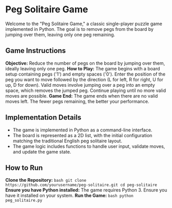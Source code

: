 # Peg Solitaire Game

Welcome to the "Peg Solitaire Game," a classic single-player puzzle game implemented in Python. The goal is to remove pegs from the board by jumping over them, leaving only one peg remaining.

## Game Instructions
**Objective:** Reduce the number of pegs on the board by jumping over them, ideally leaving only one peg. 
**How to Play:**
The game begins with a board setup containing pegs ('1') and empty spaces ('0'). 
Enter the position of the peg you want to move followed by the direction (L for left, R for right, U for up, D for down). 
Valid moves involve jumping over a peg into an empty space, which removes the jumped peg. 
Continue playing until no more valid moves are possible. 
**Game End:** The game ends when there are no valid moves left. The fewer pegs remaining, the better your performance.


## Implementation Details
- The game is implemented in Python as a command-line interface.
- The board is represented as a 2D list, with the initial configuration matching the traditional English peg solitaire layout.
- The game logic includes functions to handle user input, validate moves, and update the game state.


## How to Run
**Clone the Repository:**
    ```bash
    git clone https://github.com/yourusername/peg-solitaire.git
    cd peg-solitaire
    ```
**Ensure you have Python installed:** The game requires Python 3. Ensure you have it installed on your system.
**Run the Game:**
    ```bash
    python peg_solitaire.py
    ```
